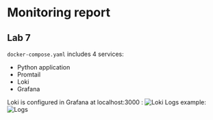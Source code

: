 # Monitoring report
  
## Lab 7
```docker-compose.yaml``` includes 4 services:
- Python application
- Promtail
- Loki
- Grafana
  
Loki is configured in Grafana at localhost:3000 :
![Loki](screenshots/grafana_loki_configured.png)
Logs example:
![Logs](screenshots/grafana_logs_example.png)
